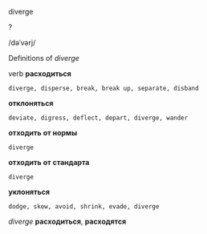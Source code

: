 diverge

?

/dəˈvərj/

Definitions of _diverge_

verb
**расходиться**

    diverge, disperse, break, break up, separate, disband
**отклоняться**

    deviate, digress, deflect, depart, diverge, wander
**отходить от нормы**

    diverge
**отходить от стандарта**

    diverge
**уклоняться**

    dodge, skew, avoid, shrink, evade, diverge

_diverge_
**расходиться**, **расходятся**